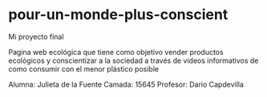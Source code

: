 # pour-un-monde-plus-conscient
Mi proyecto final

Pagina web ecológica que tiene como objetivo vender productos ecológicos y conscientizar a la sociedad a través de videos informativos de como consumir con el menor plástico posible

Alumna: Julieta de la Fuente
Camada: 15645
Profesor: Dario Capdevilla
